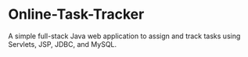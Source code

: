 # Online-Task-Tracker
A simple full-stack Java web application to assign and track tasks using Servlets, JSP, JDBC, and MySQL.

